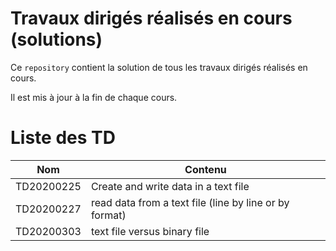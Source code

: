 # Travaux dirigés réalisés en cours (solutions)

Ce `repository` contient la solution de tous les travaux dirigés réalisés en cours.

Il est mis à jour à la fin de chaque cours.

# Liste des TD

| Nom | Contenu |
|---|---|
| TD20200225 | Create and write data in a text file |
| TD20200227 | read data from a text file (line by line or by format) |
| TD20200303 | text file versus binary file |
